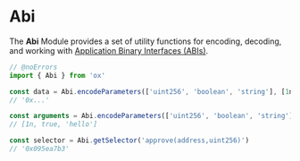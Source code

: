# Abi

The **Abi** Module provides a set of utility functions for encoding, decoding, and working with [Application Binary Interfaces (ABIs)](https://docs.soliditylang.org/en/latest/abi-spec.html).

```ts twoslash
// @noErrors
import { Abi } from 'ox'

const data = Abi.encodeParameters(['uint256', 'boolean', 'string'], [1n, true, 'hello'])
// '0x...'

const arguments = Abi.encodeParameters(['uint256', 'boolean', 'string'], data)
// [1n, true, 'hello']

const selector = Abi.getSelector('approve(address,uint256)')
// '0x095ea7b3'
```
